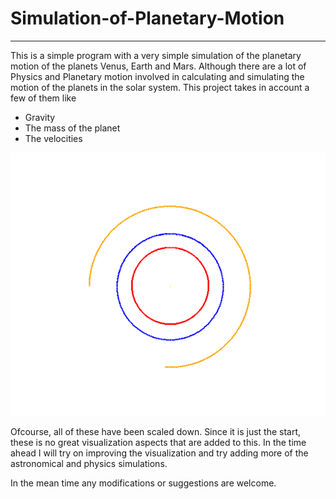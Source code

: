 # Simulation-of-Planetary-Motion
---

This is a simple program with a very simple simulation of the planetary motion of the planets Venus, Earth and Mars.
Although there are a lot of Physics and Planetary motion involved in calculating and simulating the motion of the planets in the 
solar system. This project takes in account a few of them like

- Gravity
- The mass of the planet
- The velocities

![The Simulation](https://github.com/SumaDodo/Simulation-of-Planetary-Motion/blob/master/Capture.PNG)


Ofcourse, all of these have been scaled down. 
Since it is just the start, these is no great visualization aspects that are added to this. In the time ahead I will try on improving
the visualization and try adding more of the astronomical and physics simulations.
 
In the mean time any modifications or suggestions are welcome.
